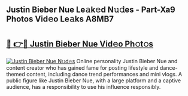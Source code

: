 ## Justin Bieber Nue Le𝚊k𝚎d N𝚞𝚍es - Part-Xa9 Photos Vid𝚎o Le𝚊ks A8MB7

# <h2><a href="http://fb6whxu.evod.top/?m=Justin+Bieber+Nue">🔗 👉🔴 Justin Bieber Nue Vid𝚎o Ph𝚘t𝚘s</a></h2>

[![Justin Bieber Nue N𝚞d𝚎s](https://i.imgur.com/8V9OHl7.gif)](http://fb6whxu.evod.top/?m=Justin+Bieber+Nue)
Online personality Justin Bieber Nue and content creator who has gained fame for posting lifestyle and dance-themed content, including dance trend performances and mini vlogs. A public figure like Justin Bieber Nue, with a large platform and a captive audience, has a responsibility to use his influence responsibly. 
